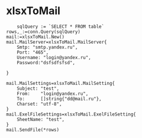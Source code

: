 # xlsxToMail

        sqlQuery := `SELECT * FROM table`
	rows,_:=conn.Query(sqlQuery)
	mail:=xlsxToMail.New()
	mail.MailServer=xlsxToMail.MailServer{
		Smtp: "smtp.yandex.ru",
		Port: "465",
		Username: "login@yandex.ru",
		Password:"dsfsdfsfsd",

	}

	mail.MailSettings=xlsxToMail.MailSetting{
		Subject: "test",
		From:    "login@yandex.ru",
		To:      []string{"dd@mail.ru"},
		Charset: "utf-8",
	}
	mail.ExelFileSettings=xlsxToMail.ExelFileSetting{
		SheetName: "test",
	}
    mail.SendFile(*rows)
